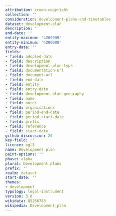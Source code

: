 ```yaml
---
attribution: crown-copyright
collection: ''
consideration: development-plans-and-timetables
dataset: development-plan
description: ''
end-date: ''
entity-maximum: '4209999'
entity-minimum: '4200000'
entry-date: ''
fields:
- field: adopted-date
- field: description
- field: development-plan-type
- field: documentation-url
- field: document-url
- field: end-date
- field: entity
- field: entry-date
- field: development-plan-geography
- field: name
- field: notes
- field: organisations
- field: period-end-date
- field: period-start-date
- field: prefix
- field: reference
- field: start-date
github-discussion: 26
key-field: ''
licence: ogl3
name: Development plan
paint-options: ''
phase: alpha
plural: Development plans
prefix: ''
realm: dataset
start-date: ''
themes:
- development
typology: legal-instrument
version: 3.0
wikidata: Q5266783
wikipedia: Development_plan
---
```

